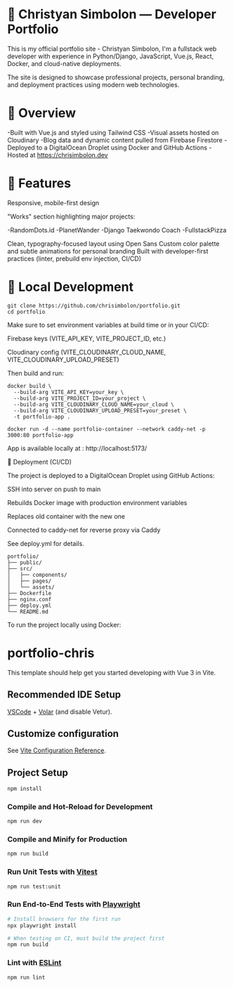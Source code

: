
# 💼 Christyan Simbolon — Developer Portfolio

This is my official portfolio site - Christyan Simbolon, I'm a fullstack web developer with experience in Python/Django, JavaScript, Vue.js, React, Docker, and cloud-native deployments.

The site is designed to showcase professional projects, personal branding, and deployment practices using modern web technologies.

# 🧠 Overview

-Built with Vue.js and styled using Tailwind CSS
-Visual assets hosted on Cloudinary
-Blog data and dynamic content pulled from Firebase Firestore
-Deployed to a DigitalOcean Droplet using Docker and GitHub Actions
-Hosted at https://chrisimbolon.dev

# 🎨 Features

Responsive, mobile-first design

"Works" section highlighting major projects:

-RandomDots.id
-PlanetWander
-Django Taekwondo Coach
-FullstackPizza

Clean, typography-focused layout using Open Sans
Custom color palette and subtle animations for personal branding
Built with developer-first practices (linter, prebuild env injection, CI/CD)


# 🐳 Local Development
```
git clone https://github.com/chrisimbolon/portfolio.git
cd portfolio
```

Make sure to set environment variables at build time or in your CI/CD:

Firebase keys (VITE_API_KEY, VITE_PROJECT_ID, etc.)

Cloudinary config (VITE_CLOUDINARY_CLOUD_NAME, VITE_CLOUDINARY_UPLOAD_PRESET)

Then build and run:

```
docker build \
  --build-arg VITE_API_KEY=your_key \
  --build-arg VITE_PROJECT_ID=your_project \
  --build-arg VITE_CLOUDINARY_CLOUD_NAME=your_cloud \
  --build-arg VITE_CLOUDINARY_UPLOAD_PRESET=your_preset \
  -t portfolio-app .

docker run -d --name portfolio-container --network caddy-net -p 3000:80 portfolio-app
```

App is available locally at : http://localhost:5173/

🔄 Deployment (CI/CD)

The project is deployed to a DigitalOcean Droplet using GitHub Actions:

SSH into server on push to main

Rebuilds Docker image with production environment variables

Replaces old container with the new one

Connected to caddy-net for reverse proxy via Caddy

See deploy.yml for details.

```
portfolio/
├── public/
├── src/
│   ├── components/
│   ├── pages/
│   └── assets/
├── Dockerfile
├── nginx.conf
├── deploy.yml
└── README.md
```
To run the project locally using Docker:


# portfolio-chris

This template should help get you started developing with Vue 3 in Vite.

## Recommended IDE Setup

[VSCode](https://code.visualstudio.com/) + [Volar](https://marketplace.visualstudio.com/items?itemName=Vue.volar) (and disable Vetur).

## Customize configuration

See [Vite Configuration Reference](https://vite.dev/config/).

## Project Setup

```sh
npm install
```

### Compile and Hot-Reload for Development

```sh
npm run dev
```

### Compile and Minify for Production

```sh
npm run build
```

### Run Unit Tests with [Vitest](https://vitest.dev/)

```sh
npm run test:unit
```

### Run End-to-End Tests with [Playwright](https://playwright.dev)

```sh
# Install browsers for the first run
npx playwright install

# When testing on CI, must build the project first
npm run build
```

### Lint with [ESLint](https://eslint.org/)

```sh
npm run lint
```
